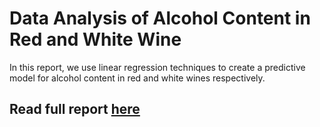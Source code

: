 # Data Analysis of Alcohol Content in Red and White Wine

In this report, we use linear regression techniques to create a predictive model for alcohol content in red and white wines respectively.

## Read full report [here](https://github.com/ishana-narayanan/pstat-126-proj/blob/master/Wine%20Alcohol%20Content.pdf)
